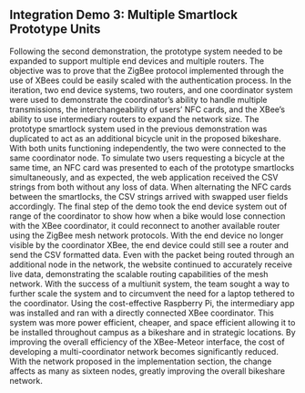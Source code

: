 ## Integration Demo 3: Multiple Smartlock Prototype Units
Following the second demonstration, the prototype system needed to be expanded to support multiple end devices and multiple routers.  The objective was to prove that the ZigBee protocol implemented through the use of XBees could be easily scaled with the authentication process.  In the iteration, two end device systems, two routers, and one coordinator system were used to demonstrate the coordinator’s ability to handle multiple transmissions, the interchangeability of users’ NFC cards, and the XBee’s ability to use intermediary routers to expand the network size.
The prototype smartlock system used in the previous demonstration was duplicated to act as an additional bicycle unit in the proposed bikeshare.  With both units functioning independently, the two were connected to the same coordinator node.  To simulate two users requesting a bicycle at the same time, an NFC card was presented to each of the prototype smartlocks simultaneously, and as expected, the web application received the CSV strings from both without any loss of data.  When alternating the NFC cards between the smartlocks, the CSV strings arrived with swapped user fields accordingly.
The final step of the demo took the end device system out of range of the coordinator to show how when a bike would lose connection with the XBee coordinator, it could reconnect to another available router using the ZigBee mesh network protocols.  With the end device no longer visible by the coordinator XBee, the end device could still see a router and send the CSV formatted data.  Even with the packet being routed through an additional node in the network, the website continued to accurately receive live data, demonstrating the scalable routing capabilities of the mesh network.
With the success of a multiunit system, the team sought a way to further scale the system and to circumvent the need for a laptop tethered to the coordinator.  Using the cost-effective Raspberry Pi, the intermediary app was installed and ran with a directly connected XBee coordinator.  This system was more power efficient, cheaper, and space efficient allowing it to be installed throughout campus as a bikeshare and in strategic locations.  By improving the overall efficiency of the XBee-Meteor interface, the cost of developing a multi-coordinator network becomes significantly reduced.  With the network proposed in the implementation section, the change affects as many as sixteen nodes, greatly improving the overall bikeshare network.